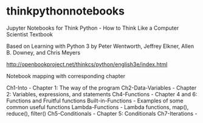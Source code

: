 # thinkpythonnotebooks
Jupyter Notebooks for Think Python - How to Think Like a Computer Scientist Textbook

Based on Learning with Python 3 by Peter Wentworth, Jeffrey Elkner, Allen B. Downey, and Chris Meyers

http://openbookproject.net/thinkcs/python/english3e/index.html

Notebook mapping with corresponding chapter

Ch1-Into -              Chapter 1: The way of the program
Ch2-Data-Variables -    Chapter 2: Variables, expressions, and statements
Ch4-Functions -         Chapter 4 and 6: Functions and Fruitful functions
    Built-in-Functions - Examples of some common useful functions
    Lambda-Functions - Lambda functions, map(), reduce(), filter()
Ch5-Conditionals -      Chapter 5: Conditionals
Ch7-Iterations - 

